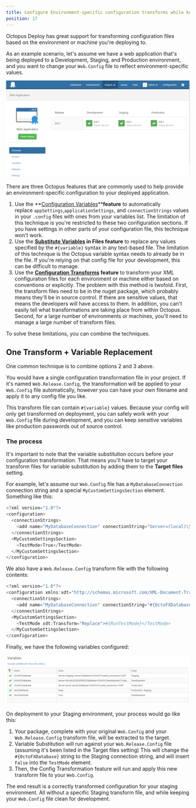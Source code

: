 ```yaml
---
title: Configure Environment-specific configuration transforms while keeping sensitive values in Octopus
position: 17
---
```



Octopus Deploy has great support for transforming configuration files based on the environment or machine you're deploying to.


As an example scenario, let's assume we have a web application that's being deployed to a Development, Staging, and Production environment, and you want to change your `Web.Config` file to reflect environment-specific values.


![](/docs/images/3049047/3278464.png)


There are three Octopus features that are commonly used to help provide an environment-specific configuration to your deployed application.

1. Use the **[Configuration Variables](/docs/deploying-applications/configuration-files/index.md)****feature** to automatically replace `appSettings`,`applicationSettings`, and `connectionStrings` values in your `.config` files with ones from your variables list.
The limitation of this technique is you're restricted to these two configuration sections. If you have settings in other parts of your configuration file, this technique won't work.
2. Use the **[Substitute Variables](/docs/deploying-applications/substitute-variables-in-files.md) in Files feature** to replace any values specified by the `#{variable}` syntax in any text-based file.
The limitation of this technique is the Octopus variable syntax needs to already be in the file. If you're relying on that config file for your development, this can be difficult to manage.
3. Use the **[Configuration Transforms](/docs/deploying-applications/configuration-files/index.md) feature** to transform your XML configuration files for each environment or machine either based on conventions or explicitly.
The problem with this method is twofold. First, the transform files need to be in the nuget package, which probably means they'll be in source control. If there are sensitive values, that means the developers will have access to them. In addition, you can't easily tell what transformations are taking place from within Octopus.
Second, for a large number of environments or machines, you'll need to manage a large number of transform files.



To solve these limitations, you can combine the techniques.

## One Transform + Variable Replacement


One common technique is to combine options 2 and 3 above.


You would have a single configuration transformation file in your project. If it's named `Web.Release.Config`, the transformation will be applied to your `Web.Config` file automatically, however you can have your own filename and apply it to any config file you like.


This transform file can contain `#{variable}` values. Because your config will only get transformed on deployment, you can safely work with your `Web.Config` file during development, and you can keep sensitive variables like production passwords out of source control.

### The process


It's important to note that the variable substitution occurs before your configuration transformation. That means you'll have to target your transform files for variable substitution by adding them to the **Target files** setting.


For example, let's assume our `Web.Config` file has a `MyDatabaseConnection` connection string and a special `MyCustomSettingsSection` element. Something like this:

```powershell
<?xml version="1.0"?>
<configuration>
  <connectionStrings>
    <add name="MyDatabaseConnection" connectionString="Server=(local)\SQLExpress;Database=OctoFX;Trusted_connection=SSPI"/>
  </connectionStrings>
  <MyCustomSettingsSection>
    <TestMode>True</TestMode>
  </MyCustomSettingsSection>
</configuration>
```


We also have a `Web.Release.Config` transform file with the following contents:

```powershell
<?xml version="1.0"?>
<configuration xmlns:xdt="http://schemas.microsoft.com/XML-Document-Transform">
  <connectionStrings>
    <add name="MyDatabaseConnection" connectionString="#{OctoFXDatabase}" xdt:Transform="SetAttributes" xdt:Locator="Match(name)"/>
  </connectionStrings>
  <MyCustomSettingsSection>
    <TestMode xdt:Transform="Replace">#{RunTestMode}</TestMode>
  </MyCustomSettingsSection>
</configuration>
```


Finally, we have the following variables configured:


![](/docs/images/3049047/3278465.png)


On deployment to your Staging environment, your process would go like this:

1. Your package, complete with your original `Web.Config` and your `Web.Release.Config` transform file, will be extracted to the target.
2. Variable Substitution will run against your `Web.Release.Config` file (assuming it's been listed in the Target files setting)
This will change the `#{OctoFXDatabase}` string to the Staging connection string, and will insert `False` into the `TestMode` element.
3. Then, the Config Transformation feature will run and apply this new transform file to your `Web.Config`.






The end result is a correctly transformed configuration for your staging environment. All without a specific Staging transform file, and while keeping your `Web.Config` file clean for development.
